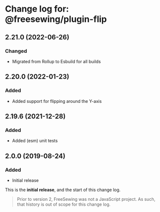 # Change log for: @freesewing/plugin-flip


## 2.21.0 (2022-06-26)

### Changed

 - Migrated from Rollup to Esbuild for all builds

## 2.20.0 (2022-01-23)

### Added

 - Added support for flipping around the Y-axis

## 2.19.6 (2021-12-28)

### Added

 - Added (esm) unit tests

## 2.0.0 (2019-08-24)

### Added

 - Initial release


This is the **initial release**, and the start of this change log.

> Prior to version 2, FreeSewing was not a JavaScript project.
> As such, that history is out of scope for this change log.

